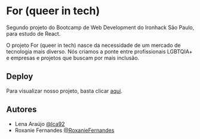 # For (queer in tech)

Segundo projeto do Bootcamp de Web Development do Ironhack São Paulo, para estudo de React.

O projeto For (queer in tech) nasce da necessidade de um mercado de tecnologia mais diverso. Nós criamos a ponte entre profissionais LGBTQIA+ e empresas e projetos que buscam por mais inclusão.

## Deploy

Para visualizar nosso projeto, basta clicar [aqui](https://deploy-preview-28--starlit-daifuku-b8a9b8.netlify.app/).

## Autores

- Lena Araújo [@lca92](https://www.github.com/lca92)
- Roxanie Fernandes [@RoxanieFernandes](https://www.github.com/RoxanieFernandes)
